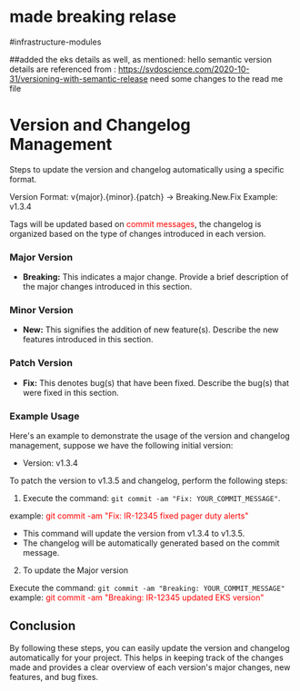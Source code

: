 # made breaking relase
#infrastructure-modules

##added the eks details as well, as mentioned:
hello
semantic version details are referenced from : https://svdoscience.com/2020-10-31/versioning-with-semantic-release
need some changes to the read me file

# Version and Changelog Management

Steps to update the version and changelog automatically using a specific format.

Version Format: v{major}.{minor}.{patch} → Breaking.New.Fix
Example: v1.3.4

Tags will be updated based on <font color="red">commit messages</font>, the changelog is organized based on the type of changes introduced in each version.

### Major Version
- **Breaking:** This indicates a major change. Provide a brief description of the major changes introduced in this section.
### Minor Version
- **New:** This signifies the addition of new feature(s). Describe the new features introduced in this section.
### Patch Version
- **Fix:** This denotes bug(s) that have been fixed. Describe the bug(s) that were fixed in this section.

### Example Usage

Here's an example to demonstrate the usage of the version and changelog management, suppose we have the following initial version:

- Version: v1.3.4

To patch the version to v1.3.5 and changelog, perform the following steps:

1. Execute the command: `git commit -am "Fix: YOUR_COMMIT_MESSAGE"`.

example: <font color="red">git commit -am "Fix: IR-12345 fixed pager duty alerts"</font>
   - This command will update the version from v1.3.4 to v1.3.5.
   - The changelog will be automatically generated based on the commit message.

2. To update the Major version

Execute the command: `git commit -am "Breaking: YOUR_COMMIT_MESSAGE"`
example: <font color="red">git commit -am "Breaking: IR-12345 updated EKS version"</font>

## Conclusion

By following these steps, you can easily update the version and changelog automatically for your project. This helps in keeping track of the changes made and provides a clear overview of each version's major changes, new features, and bug fixes.
